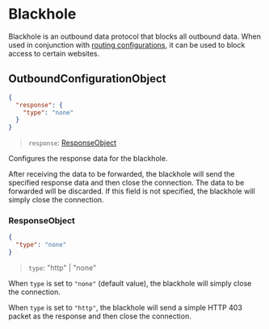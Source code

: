 # Blackhole

Blackhole is an outbound data protocol that blocks all outbound data. When used in conjunction with [routing configurations](../routing.md), it can be used to block access to certain websites.

## OutboundConfigurationObject

```json
{
  "response": {
    "type": "none"
  }
}
```

> `response`: [ResponseObject](#responseobject)

Configures the response data for the blackhole.

After receiving the data to be forwarded, the blackhole will send the specified response data and then close the connection. The data to be forwarded will be discarded. If this field is not specified, the blackhole will simply close the connection.

### ResponseObject

```json
{
  "type": "none"
}
```

> `type`: "http" | "none"

When `type` is set to `"none"` (default value), the blackhole will simply close the connection.

When `type` is set to `"http"`, the blackhole will send a simple HTTP 403 packet as the response and then close the connection.
